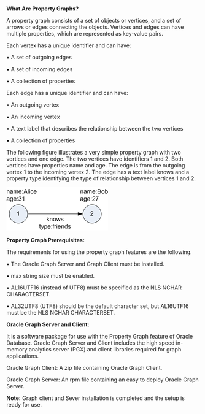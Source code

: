 <br>

**What Are Property Graphs?** 

A property graph consists of a set of objects or vertices, and a set of arrows or edges connecting the objects. Vertices and edges can have multiple properties, which are represented as key-value pairs.

Each vertex has a unique identifier and can have:


•	A set of outgoing edges

•	A set of incoming edges

•	A collection of properties

Each edge has a unique identifier and can have:

•	An outgoing vertex

•	An incoming vertex

•	A text label that describes the relationship between the two vertices

•	A collection of properties


The following figure illustrates a very simple property graph with two vertices and one edge. The two vertices have identifiers 1 and 2. Both vertices have properties name and age. The edge is from the outgoing vertex 1 to the incoming vertex 2. The edge has a text label knows and a property type identifying the type of relationship between vertices 1 and 2.

![](./Images/IMGG1.PNG) 

**Property Graph Prerequisites:**

The requirements for using the property graph features are the following.

•	The Oracle Graph Server and Graph Client must be installed.

•	max string size must be enabled.

•	AL16UTF16 (instead of UTF8) must be specified as the NLS NCHAR CHARACTERSET.

•	AL32UTF8 (UTF8) should be the default character set,  but  AL16UTF16 must be the NLS NCHAR CHARACTERSET.


**Oracle Graph Server and Client:**

It is a software package for use with the Property Graph feature of Oracle Database. Oracle Graph Server and Client includes the high speed in-memory analytics server (PGX) and client libraries required for graph applications.

Oracle Graph Client: A zip file containing Oracle Graph Client.

Oracle Graph Server: An rpm file containing an easy to deploy Oracle Graph Server.

**Note:** Graph client and Sever installation is completed and the setup is ready for use.
 
 
